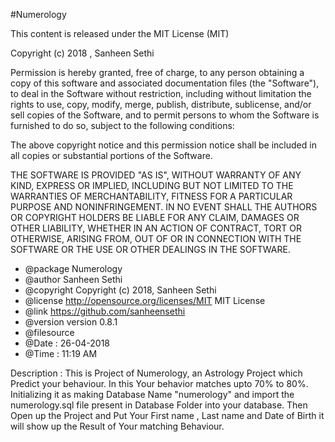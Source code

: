 #Numerology

 This content is released under the MIT License (MIT)

 Copyright (c) 2018 , Sanheen Sethi

 Permission is hereby granted, free of charge, to any person obtaining a copy
 of this software and associated documentation files (the "Software"), to deal
 in the Software without restriction, including without limitation the rights
 to use, copy, modify, merge, publish, distribute, sublicense, and/or sell
 copies of the Software, and to permit persons to whom the Software is
 furnished to do so, subject to the following conditions:

 The above copyright notice and this permission notice shall be included in
 all copies or substantial portions of the Software.

 THE SOFTWARE IS PROVIDED "AS IS", WITHOUT WARRANTY OF ANY KIND, EXPRESS OR
 IMPLIED, INCLUDING BUT NOT LIMITED TO THE WARRANTIES OF MERCHANTABILITY,
 FITNESS FOR A PARTICULAR PURPOSE AND NONINFRINGEMENT. IN NO EVENT SHALL THE
 AUTHORS OR COPYRIGHT HOLDERS BE LIABLE FOR ANY CLAIM, DAMAGES OR OTHER
 LIABILITY, WHETHER IN AN ACTION OF CONTRACT, TORT OR OTHERWISE, ARISING FROM,
 OUT OF OR IN CONNECTION WITH THE SOFTWARE OR THE USE OR OTHER DEALINGS IN
 THE SOFTWARE.

 * @package Numerology
 * @author	Sanheen Sethi
 * @copyright	Copyright (c) 2018, Sanheen Sethi
 * @license	http://opensource.org/licenses/MIT	MIT License
 * @link	https://github.com/sanheensethi
 * @version	version 0.8.1
 * @filesource
 * @Date : 26-04-2018
 * @Time : 11:19 AM
 
 Description : 
 		This is Project of Numerology, an Astrology Project which Predict your behaviour. In this Your behavior matches upto 70% to 80%.
 		Initializing it as making Database Name "numerology" and import the numerology.sql file present in Database Folder into your database.
 		Then Open up the Project and Put Your First name , Last name and Date of Birth it will show up the Result of Your matching Behaviour.